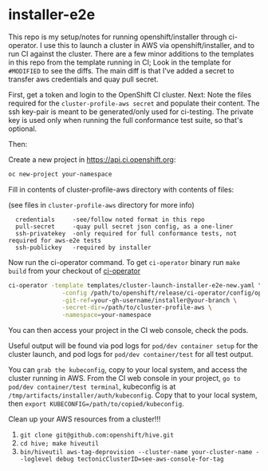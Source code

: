 # installer-e2e
This repo is my setup/notes for running openshift/installer through ci-operator.
I use this to launch a cluster in AWS via openshift/installer, and to run CI against the cluster.
There are a few minor additions to the templates in this repo from the template running in CI; 
Look in the template for `#MODIFIED` to see the diffs.  The main diff is that I've added a secret 
to transfer aws credentials and quay pull secret.  

First, get a token and login to the OpenShift CI cluster.
Next: Note the files required for the `cluster-profile-aws secret` and populate their content.
The ssh key-pair is meant to be generated/only used for ci-testing. The private
key is used only when running the full conformance test suite, so that's optional.

Then: 

Create a new project in https://api.ci.openshift.org:
 ```bash
oc new-project your-namespace
```

Fill in contents of  cluster-profile-aws directory with contents of files:

(see files in `cluster-profile-aws` directory for more info)
 ```
   credentials     -see/follow noted format in this repo
   pull-secret     -quay pull secret json config, as a one-liner
   ssh-privatekey  -only required for full conformance tests, not required for aws-e2e tests
   ssh-publickey   -required by installer
```

Now run the ci-operator command.  To get `ci-operator` binary run `make build` from your checkout of [ci-operator](https://github.com/openshift/ci-operator) 
```bash
ci-operator -template templates/cluster-launch-installer-e2e-new.yaml \
               -config /path/to/openshift/release/ci-operator/config/openshift/installer/openshift-installer-master.yaml \
               -git-ref=your-gh-username/installer@your-branch \
               -secret-dir=/path/to/cluster-profile-aws \
               -namespace=your-namespace
```


You can then access your project in the CI web console, check the pods.

Useful output will be found via pod logs for `pod/dev container setup` for the cluster launch, 
and pod logs for `pod/dev container/test` for all test output.

You can `grab the kubeconfig`, copy to your local system, and access the cluster running in AWS.
From the CI web console in your project, `go to pod/dev container/test terminal`, 
kubeconfig is at `/tmp/artifacts/installer/auth/kubeconfig`.  Copy that to your local system, then
`export KUBECONFIG=/path/to/copied/kubeconfig`.

Clean up your AWS resources from a cluster!!!
1. `git clone git@github.com:openshift/hive.git`
2. `cd hive; make hiveutil`
3. `bin/hiveutil aws-tag-deprovision --cluster-name your-cluster-name --loglevel debug tectonicClusterID=see-aws-console-for-tag`
